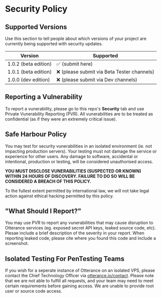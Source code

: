 # Security Policy

## Supported Versions

Use this section to tell people about which versions of your project are
currently being supported with security updates.

| Version | Supported          |
| ------- | ------------------ |
| 1.0.2  (beta edition) | :white_check_mark: (submit here) |
| 1.0.1 (beta edition)  | :x: (please submit via Beta Tester channels) |
| 1.0.0 (dev edition)   | :x: (please submit via Dev channels) |


## Reporting a Vulnerability

To report a vunerability, please go to this repo's **Security** tab and use Private Vunerability Reporting (PVR).
All vunerabilities are to be treated as confidential (as if they were an extremely critical issue).


## Safe Harbour Policy

You may test for security vunerabilities in an isolated environment (ie. not impacting production servers). Your testing must not damage the service or experience for other users. Any damage to software, accidental or intentional, production or testing, will be considered unauthorised access.

**YOU MUST DISCLOSE VUNERABILITIES (SUSPECTED OR KNOWN) WITHIN 24 HOURS OF DISCOVERY. FAILURE TO DO SO WILL BE CONSIDERED A BREACH OF THIS POLICY.**

To the fullest extent permitted by international law, we will not take legal action against ethical hacking permitted by this policy.


## "What Should I Report?"
You may use PVR to report any vunerabilities that may cause disruption to Otterance services (eg. exposed secret API keys, leaked source code, etc). Plesae include a brief description of the severity in your report.
When reporting leaked code, please cite where you found this code and include a screenshot.


## Isolated Testing For PenTesting Teams
If you wish for a seperate instance of Otterance on an isolated VPS, please contact the Chief Technology Officer via [otterance.io/contact](https://otterance.io/contact). Please note that we are not able to fulfill all requests, and your team may need to meet certain requirements before gaining access. We are unable to provide root user or source code access.
